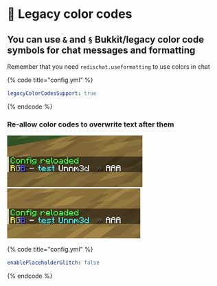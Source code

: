 # 🧭 Legacy color codes

## You can use  `&`  and  `§`  Bukkit/legacy color code symbols for chat messages and formatting

Remember that you need `redischat.useformatting` to use colors in chat

{% code title="config.yml" %}
```yaml
legacyColorCodesSupport: true
```
{% endcode %}

### Re-allow color codes to overwrite text after them

![](<../.gitbook/assets/image (1) (1) (1) (1).png>)![](<../.gitbook/assets/image (3) (1).png>)

{% code title="config.yml" %}
```yaml
enablePlaceholderGlitch: false
```
{% endcode %}
